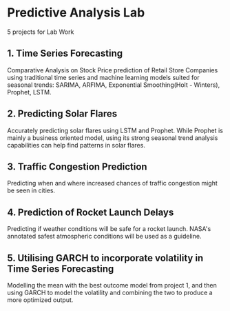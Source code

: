 # Predictive Analysis Lab
5 projects for Lab Work


## 1. Time Series Forecasting
Comparative Analysis on Stock Price prediction of Retail Store Companies using traditional time series and machine learning models suited for seasonal trends: SARIMA, ARFIMA, Exponential Smoothing(Holt - Winters), Prophet, LSTM.

## 2. Predicting Solar Flares
Accurately predicting solar flares using LSTM and Prophet. While Prophet is mainly a business oriented model, using its strong seasonal trend analysis capabilities can help find patterns in solar flares.

## 3. Traffic Congestion Prediction
Predicting when and where increased chances of traffic congestion might be seen in cities. 

## 4. Prediction of Rocket Launch Delays
Predicting if weather conditions will be safe for a rocket launch. NASA's annotated safest atmospheric conditions will be used as a guideline. 

## 5. Utilising GARCH to incorporate volatility in Time Series Forecasting
Modelling the mean with the best outcome model from project 1, and then using GARCH to model the volatility and combining the two to produce a more optimized output.